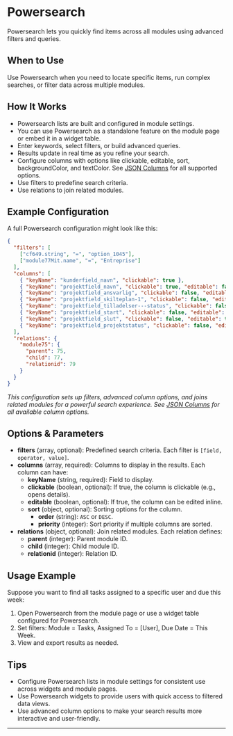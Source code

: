 # Powersearch

Powersearch lets you quickly find items across all modules using advanced filters and queries.

## When to Use
Use Powersearch when you need to locate specific items, run complex searches, or filter data across multiple modules.

## How It Works
- Powersearch lists are built and configured in module settings.
- You can use Powersearch as a standalone feature on the module page or embed it in a widget table.
- Enter keywords, select filters, or build advanced queries.
- Results update in real time as you refine your search.
- Configure columns with options like clickable, editable, sort, backgroundColor, and textColor. See [JSON Columns](/docs/JSON/json-columns.md) for all supported options.
- Use filters to predefine search criteria.
- Use relations to join related modules.

## Example Configuration
A full Powersearch configuration might look like this:

```json
{
  "filters": [
    ["cf649.string", "=", "option_1045"],
    ["module77Mit.name", "=", "Entreprise"]
  ],
  "columns": [
    { "keyName": "kunderfield_navn", "clickable": true },
    { "keyName": "projektfield_navn", "clickable": true, "editable": false },
    { "keyName": "projektfield_ansvarlig", "clickable": false, "editable": true },
    { "keyName": "projektfield_skilteplan-1", "clickable": false, "editable": true },
    { "keyName": "projektfield_tilladelser---status", "clickable": false, "editable": true },
    { "keyName": "projektfield_start", "clickable": false, "editable": true, "sort": { "order": "ASC", "priority": 1 } },
    { "keyName": "projektfield_slut", "clickable": false, "editable": true },
    { "keyName": "projektfield_projektstatus", "clickable": false, "editable": false }
  ],
  "relations": {
    "module75": {
      "parent": 75,
      "child": 77,
      "relationid": 79
    }
  }
}
```
*This configuration sets up filters, advanced column options, and joins related modules for a powerful search experience. See [JSON Columns](/docs/JSON/json-columns.md) for all available column options.*

## Options & Parameters
- **filters** (array, optional): Predefined search criteria. Each filter is `[field, operator, value]`.
- **columns** (array, required): Columns to display in the results. Each column can have:
  - **keyName** (string, required): Field to display.
  - **clickable** (boolean, optional): If true, the column is clickable (e.g., opens details).
  - **editable** (boolean, optional): If true, the column can be edited inline.
  - **sort** (object, optional): Sorting options for the column.
    - **order** (string): `ASC` or `DESC`.
    - **priority** (integer): Sort priority if multiple columns are sorted.
- **relations** (object, optional): Join related modules. Each relation defines:
  - **parent** (integer): Parent module ID.
  - **child** (integer): Child module ID.
  - **relationid** (integer): Relation ID.

## Usage Example
Suppose you want to find all tasks assigned to a specific user and due this week:

1. Open Powersearch from the module page or use a widget table configured for Powersearch.
2. Set filters: Module = Tasks, Assigned To = [User], Due Date = This Week.
3. View and export results as needed.

## Tips
- Configure Powersearch lists in module settings for consistent use across widgets and module pages.
- Use Powersearch widgets to provide users with quick access to filtered data views.
- Use advanced column options to make your search results more interactive and user-friendly.

---